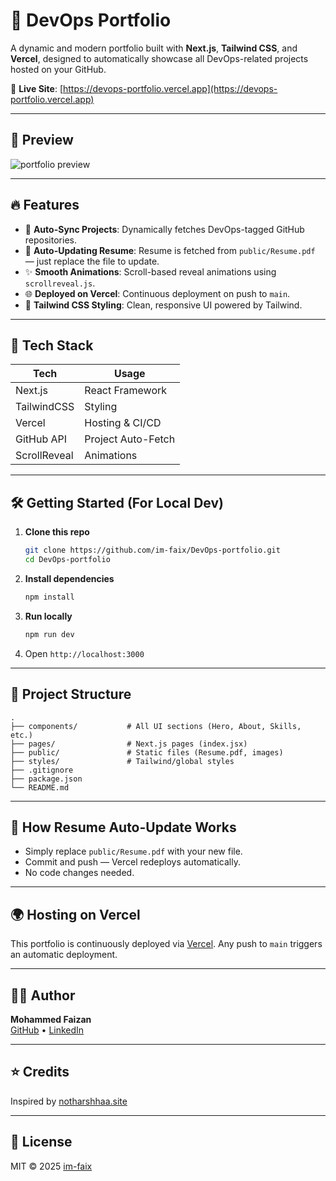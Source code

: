 # 🚀 DevOps Portfolio

A dynamic and modern portfolio built with **Next.js**, **Tailwind CSS**, and **Vercel**, designed to automatically showcase all DevOps-related projects hosted on your GitHub.

🔗 **Live Site**: [https://devops-portfolio.vercel.app](https://devops-portfolio.vercel.app)

---

## 📸 Preview

![portfolio preview](public/preview.png)

---

## 🔥 Features

- 🔄 **Auto-Sync Projects**: Dynamically fetches DevOps-tagged GitHub repositories.
- 📄 **Auto-Updating Resume**: Resume is fetched from `public/Resume.pdf` — just replace the file to update.
- ✨ **Smooth Animations**: Scroll-based reveal animations using `scrollreveal.js`.
- 🌐 **Deployed on Vercel**: Continuous deployment on push to `main`.
- 🎨 **Tailwind CSS Styling**: Clean, responsive UI powered by Tailwind.

---

## 🧩 Tech Stack

| Tech         | Usage               |
|--------------|---------------------|
| Next.js      | React Framework     |
| TailwindCSS  | Styling             |
| Vercel       | Hosting & CI/CD     |
| GitHub API   | Project Auto-Fetch  |
| ScrollReveal | Animations          |

---

## 🛠️ Getting Started (For Local Dev)

1. **Clone this repo**
   ```bash
   git clone https://github.com/im-faix/DevOps-portfolio.git
   cd DevOps-portfolio
   ```

2. **Install dependencies**
   ```bash
   npm install
   ```

3. **Run locally**
   ```bash
   npm run dev
   ```

4. Open `http://localhost:3000`

---

## 📁 Project Structure

```
.
├── components/           # All UI sections (Hero, About, Skills, etc.)
├── pages/                # Next.js pages (index.jsx)
├── public/               # Static files (Resume.pdf, images)
├── styles/               # Tailwind/global styles
├── .gitignore
├── package.json
└── README.md
```

---

## 📄 How Resume Auto-Update Works

- Simply replace `public/Resume.pdf` with your new file.
- Commit and push — Vercel redeploys automatically.
- No code changes needed.

---

## 🌍 Hosting on Vercel

This portfolio is continuously deployed via [Vercel](https://vercel.com). Any push to `main` triggers an automatic deployment.

---

## 👨‍💻 Author

**Mohammed Faizan**  
[GitHub](https://github.com/im-faix) • [LinkedIn](https://linkedin.com/in/faizan9)

---

## ⭐ Credits

Inspired by [notharshhaa.site](https://www.notharshhaa.site)

---

## 📜 License

MIT © 2025 [im-faix](https://github.com/im-faix)